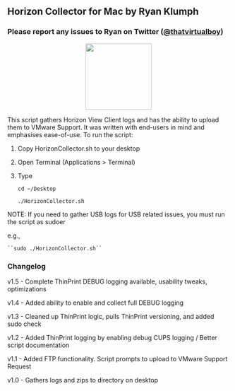 ## Horizon Collector for Mac by Ryan Klumph
### Please report any issues to Ryan on Twitter ([@thatvirtualboy](http://twitter.com/thatvirtualboy))

<p align="center"><img src="https://cloud.githubusercontent.com/assets/13758243/9935120/1c728dd8-5d12-11e5-920a-ec2c0416481c.png" height="150" width="150"></p>

This script gathers Horizon View Client logs and has the ability to upload them to VMware Support. It was written with end-users in mind and emphasises ease-of-use. To run the script:

1. Copy HorizonCollector.sh to your desktop
2. Open Terminal (Applications > Terminal)
3. Type   

      ``cd ~/Desktop``
      
      ``./HorizonCollector.sh``

 NOTE: If you need to gather USB logs for USB related issues, you must run the script as sudoer

 e.g., 

    ``sudo ./HorizonCollector.sh``

### Changelog

v1.5 - Complete ThinPrint DEBUG logging available, usability tweaks, optimizations

v1.4 - Added ability to enable and collect full DEBUG logging

v1.3 - Cleaned up ThinPrint logic, pulls ThinPrint versioning, and added sudo check 

v1.2 - Added ThinPrint logging by enabling debug CUPS logging / Better script documentation

v1.1 - Added FTP functionality. Script prompts to upload to VMware Support Request

v1.0 - Gathers logs and zips to directory on desktop

